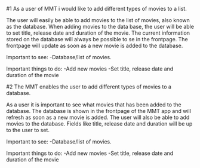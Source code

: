 #1
As a user of MMT i would like to add different types of movies to a list.

The user will easily be able to add movies to the list of movies, also known as the database. When adding movies to the data base, the user will be able to set title, release date and duration of the movie. The current information stored on the database will always be possible to se in the frontpage. The frontpage will update as soon as a new movie is added to the database.


Important to see:
-Database/list of movies.

Important things to do:
-Add new movies
-Set title, release date and duration of the movie


#2
The MMT enables the user to add different types of movies to a database.

As a user it is important to see what movies that has been added to the database. The database is shown in the frontpage of the MMT app and will refresh as soon as a new movie is added. The user will also be able to add movies to the database. Fields like title, release date and duration will be up to the user to set.

Important to see:
-Database/list of movies.

Important things to do:
-Add new movies
-Set title, release date and duration of the movie